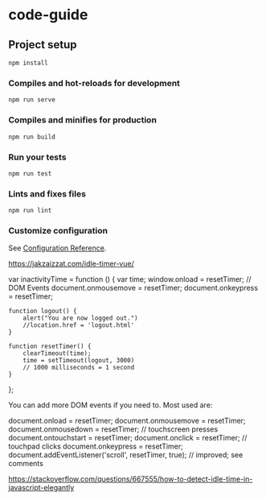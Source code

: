 # code-guide

## Project setup
```
npm install
```

### Compiles and hot-reloads for development
```
npm run serve
```

### Compiles and minifies for production
```
npm run build
```

### Run your tests
```
npm run test
```

### Lints and fixes files
```
npm run lint
```

### Customize configuration
See [Configuration Reference](https://cli.vuejs.org/config/).

https://jakzaizzat.com/idle-timer-vue/


var inactivityTime = function () {
    var time;
    window.onload = resetTimer;
    // DOM Events
    document.onmousemove = resetTimer;
    document.onkeypress = resetTimer;

    function logout() {
        alert("You are now logged out.")
        //location.href = 'logout.html'
    }

    function resetTimer() {
        clearTimeout(time);
        time = setTimeout(logout, 3000)
        // 1000 milliseconds = 1 second
    }
};


You can add more DOM events if you need to. Most used are:

document.onload = resetTimer;
document.onmousemove = resetTimer;
document.onmousedown = resetTimer; // touchscreen presses
document.ontouchstart = resetTimer;
document.onclick = resetTimer;     // touchpad clicks
document.onkeypress = resetTimer;
document.addEventListener('scroll', resetTimer, true); // improved; see comments

https://stackoverflow.com/questions/667555/how-to-detect-idle-time-in-javascript-elegantly
